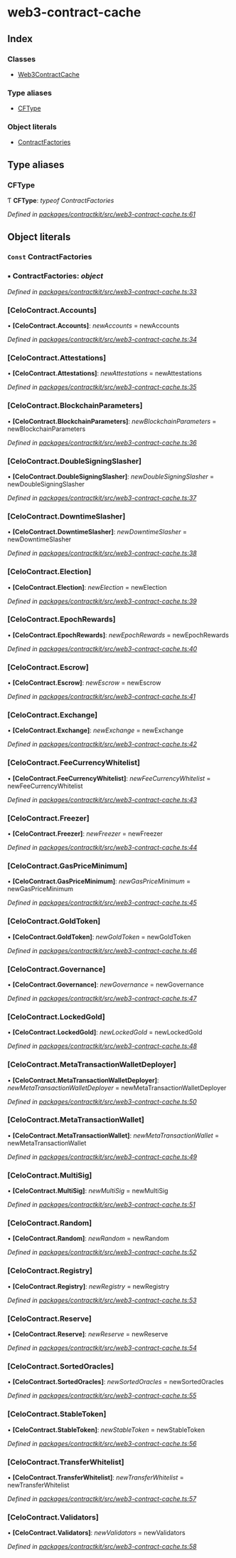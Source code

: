 # web3-contract-cache

## Index

### Classes

* [Web3ContractCache](../classes/_web3_contract_cache_.web3contractcache.md)

### Type aliases

* [CFType](_web3_contract_cache_.md#cftype)

### Object literals

* [ContractFactories](_web3_contract_cache_.md#const-contractfactories)

## Type aliases

### CFType

Ƭ **CFType**: _typeof ContractFactories_

_Defined in_ [_packages/contractkit/src/web3-contract-cache.ts:61_](https://github.com/celo-org/celo-monorepo/blob/master/packages/contractkit/src/web3-contract-cache.ts#L61)

## Object literals

### `Const` ContractFactories

### ▪ **ContractFactories**: _object_

_Defined in_ [_packages/contractkit/src/web3-contract-cache.ts:33_](https://github.com/celo-org/celo-monorepo/blob/master/packages/contractkit/src/web3-contract-cache.ts#L33)

### \[CeloContract.Accounts\]

• **\[CeloContract.Accounts\]**: _newAccounts_ = newAccounts

_Defined in_ [_packages/contractkit/src/web3-contract-cache.ts:34_](https://github.com/celo-org/celo-monorepo/blob/master/packages/contractkit/src/web3-contract-cache.ts#L34)

### \[CeloContract.Attestations\]

• **\[CeloContract.Attestations\]**: _newAttestations_ = newAttestations

_Defined in_ [_packages/contractkit/src/web3-contract-cache.ts:35_](https://github.com/celo-org/celo-monorepo/blob/master/packages/contractkit/src/web3-contract-cache.ts#L35)

### \[CeloContract.BlockchainParameters\]

• **\[CeloContract.BlockchainParameters\]**: _newBlockchainParameters_ = newBlockchainParameters

_Defined in_ [_packages/contractkit/src/web3-contract-cache.ts:36_](https://github.com/celo-org/celo-monorepo/blob/master/packages/contractkit/src/web3-contract-cache.ts#L36)

### \[CeloContract.DoubleSigningSlasher\]

• **\[CeloContract.DoubleSigningSlasher\]**: _newDoubleSigningSlasher_ = newDoubleSigningSlasher

_Defined in_ [_packages/contractkit/src/web3-contract-cache.ts:37_](https://github.com/celo-org/celo-monorepo/blob/master/packages/contractkit/src/web3-contract-cache.ts#L37)

### \[CeloContract.DowntimeSlasher\]

• **\[CeloContract.DowntimeSlasher\]**: _newDowntimeSlasher_ = newDowntimeSlasher

_Defined in_ [_packages/contractkit/src/web3-contract-cache.ts:38_](https://github.com/celo-org/celo-monorepo/blob/master/packages/contractkit/src/web3-contract-cache.ts#L38)

### \[CeloContract.Election\]

• **\[CeloContract.Election\]**: _newElection_ = newElection

_Defined in_ [_packages/contractkit/src/web3-contract-cache.ts:39_](https://github.com/celo-org/celo-monorepo/blob/master/packages/contractkit/src/web3-contract-cache.ts#L39)

### \[CeloContract.EpochRewards\]

• **\[CeloContract.EpochRewards\]**: _newEpochRewards_ = newEpochRewards

_Defined in_ [_packages/contractkit/src/web3-contract-cache.ts:40_](https://github.com/celo-org/celo-monorepo/blob/master/packages/contractkit/src/web3-contract-cache.ts#L40)

### \[CeloContract.Escrow\]

• **\[CeloContract.Escrow\]**: _newEscrow_ = newEscrow

_Defined in_ [_packages/contractkit/src/web3-contract-cache.ts:41_](https://github.com/celo-org/celo-monorepo/blob/master/packages/contractkit/src/web3-contract-cache.ts#L41)

### \[CeloContract.Exchange\]

• **\[CeloContract.Exchange\]**: _newExchange_ = newExchange

_Defined in_ [_packages/contractkit/src/web3-contract-cache.ts:42_](https://github.com/celo-org/celo-monorepo/blob/master/packages/contractkit/src/web3-contract-cache.ts#L42)

### \[CeloContract.FeeCurrencyWhitelist\]

• **\[CeloContract.FeeCurrencyWhitelist\]**: _newFeeCurrencyWhitelist_ = newFeeCurrencyWhitelist

_Defined in_ [_packages/contractkit/src/web3-contract-cache.ts:43_](https://github.com/celo-org/celo-monorepo/blob/master/packages/contractkit/src/web3-contract-cache.ts#L43)

### \[CeloContract.Freezer\]

• **\[CeloContract.Freezer\]**: _newFreezer_ = newFreezer

_Defined in_ [_packages/contractkit/src/web3-contract-cache.ts:44_](https://github.com/celo-org/celo-monorepo/blob/master/packages/contractkit/src/web3-contract-cache.ts#L44)

### \[CeloContract.GasPriceMinimum\]

• **\[CeloContract.GasPriceMinimum\]**: _newGasPriceMinimum_ = newGasPriceMinimum

_Defined in_ [_packages/contractkit/src/web3-contract-cache.ts:45_](https://github.com/celo-org/celo-monorepo/blob/master/packages/contractkit/src/web3-contract-cache.ts#L45)

### \[CeloContract.GoldToken\]

• **\[CeloContract.GoldToken\]**: _newGoldToken_ = newGoldToken

_Defined in_ [_packages/contractkit/src/web3-contract-cache.ts:46_](https://github.com/celo-org/celo-monorepo/blob/master/packages/contractkit/src/web3-contract-cache.ts#L46)

### \[CeloContract.Governance\]

• **\[CeloContract.Governance\]**: _newGovernance_ = newGovernance

_Defined in_ [_packages/contractkit/src/web3-contract-cache.ts:47_](https://github.com/celo-org/celo-monorepo/blob/master/packages/contractkit/src/web3-contract-cache.ts#L47)

### \[CeloContract.LockedGold\]

• **\[CeloContract.LockedGold\]**: _newLockedGold_ = newLockedGold

_Defined in_ [_packages/contractkit/src/web3-contract-cache.ts:48_](https://github.com/celo-org/celo-monorepo/blob/master/packages/contractkit/src/web3-contract-cache.ts#L48)

### \[CeloContract.MetaTransactionWalletDeployer\]

• **\[CeloContract.MetaTransactionWalletDeployer\]**: _newMetaTransactionWalletDeployer_ = newMetaTransactionWalletDeployer

_Defined in_ [_packages/contractkit/src/web3-contract-cache.ts:50_](https://github.com/celo-org/celo-monorepo/blob/master/packages/contractkit/src/web3-contract-cache.ts#L50)

### \[CeloContract.MetaTransactionWallet\]

• **\[CeloContract.MetaTransactionWallet\]**: _newMetaTransactionWallet_ = newMetaTransactionWallet

_Defined in_ [_packages/contractkit/src/web3-contract-cache.ts:49_](https://github.com/celo-org/celo-monorepo/blob/master/packages/contractkit/src/web3-contract-cache.ts#L49)

### \[CeloContract.MultiSig\]

• **\[CeloContract.MultiSig\]**: _newMultiSig_ = newMultiSig

_Defined in_ [_packages/contractkit/src/web3-contract-cache.ts:51_](https://github.com/celo-org/celo-monorepo/blob/master/packages/contractkit/src/web3-contract-cache.ts#L51)

### \[CeloContract.Random\]

• **\[CeloContract.Random\]**: _newRandom_ = newRandom

_Defined in_ [_packages/contractkit/src/web3-contract-cache.ts:52_](https://github.com/celo-org/celo-monorepo/blob/master/packages/contractkit/src/web3-contract-cache.ts#L52)

### \[CeloContract.Registry\]

• **\[CeloContract.Registry\]**: _newRegistry_ = newRegistry

_Defined in_ [_packages/contractkit/src/web3-contract-cache.ts:53_](https://github.com/celo-org/celo-monorepo/blob/master/packages/contractkit/src/web3-contract-cache.ts#L53)

### \[CeloContract.Reserve\]

• **\[CeloContract.Reserve\]**: _newReserve_ = newReserve

_Defined in_ [_packages/contractkit/src/web3-contract-cache.ts:54_](https://github.com/celo-org/celo-monorepo/blob/master/packages/contractkit/src/web3-contract-cache.ts#L54)

### \[CeloContract.SortedOracles\]

• **\[CeloContract.SortedOracles\]**: _newSortedOracles_ = newSortedOracles

_Defined in_ [_packages/contractkit/src/web3-contract-cache.ts:55_](https://github.com/celo-org/celo-monorepo/blob/master/packages/contractkit/src/web3-contract-cache.ts#L55)

### \[CeloContract.StableToken\]

• **\[CeloContract.StableToken\]**: _newStableToken_ = newStableToken

_Defined in_ [_packages/contractkit/src/web3-contract-cache.ts:56_](https://github.com/celo-org/celo-monorepo/blob/master/packages/contractkit/src/web3-contract-cache.ts#L56)

### \[CeloContract.TransferWhitelist\]

• **\[CeloContract.TransferWhitelist\]**: _newTransferWhitelist_ = newTransferWhitelist

_Defined in_ [_packages/contractkit/src/web3-contract-cache.ts:57_](https://github.com/celo-org/celo-monorepo/blob/master/packages/contractkit/src/web3-contract-cache.ts#L57)

### \[CeloContract.Validators\]

• **\[CeloContract.Validators\]**: _newValidators_ = newValidators

_Defined in_ [_packages/contractkit/src/web3-contract-cache.ts:58_](https://github.com/celo-org/celo-monorepo/blob/master/packages/contractkit/src/web3-contract-cache.ts#L58)

